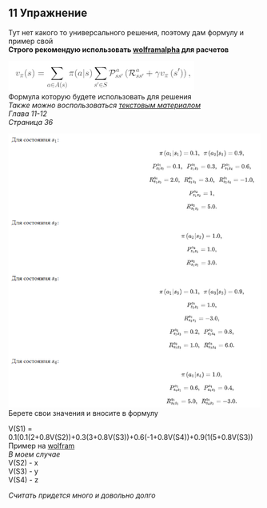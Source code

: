 ## 11 Упражнение  
Тут нет какого то универсального решения, поэтому дам формулу и пример свой  
**Строго рекомендую использовать [wolframalpha](https://www.wolframalpha.com/) для расчетов**  
  
  
![formula](../info/formula.png "Формула")  
Формула которую будете использовать для решения  
_Также можно воспользоваться [текстовым материалом](https://courses.openedu.ru/courses/course-v1:ITMOUniversity+MLDATAN+spring_2021_ITMO_bac/pdfbook/0/)_  
_Глава 11-12_  
_Страница 36_  

![values](../info/values.png "Значения")  
Берете свои значения и вносите в формулу  

V(S1) = 0.1(0.1(2+0.8V(S2))+0.3(3+0.8V(S3))+0.6(-1+0.8V(S4))+0.9(1(5+0.8V(S3))  
Пример на [wolfram](https://www.wolframalpha.com/input/?i=0.1%280.1%282%2B0.8x%29%2B0.3%283%2B0.8y%29%2B0.6%28-1%2B0.8z%29%29%2B0.9%281%285%2B0.8y%29%29)  
_В моем случае_  
V(S2) - x  
V(S3) - y  
V(S4) - z  

_Считать придется много и довольно долго_